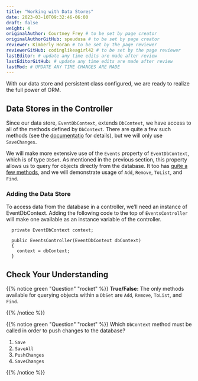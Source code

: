 ```yaml
---
title: "Working with Data Stores"
date: 2023-03-10T09:32:46-06:00
draft: false
weight: 4
originalAuthor: Courtney Frey # to be set by page creator
originalAuthorGitHub: speudusa # to be set by page creator
reviewer: Kimberly Horan # to be set by the page reviewer
reviewerGitHub: codinglikeagirl42 # to be set by the page reviewer
lastEditor: # update any time edits are made after review
lastEditorGitHub: # update any time edits are made after review
lastMod: # UPDATE ANY TIME CHANGES ARE MADE
---
```


With our data store and persistent class configured, we are ready to realize the full power of ORM.

## Data Stores in the Controller


Since our data store, `EventDbContext`, extends `DbContext`, we have access to all of the methods defined by `DbContext`. There are quite a few such methods (see the [documentatio](https://learn.microsoft.com/en-us/dotnet/api/microsoft.entityframeworkcore.dbcontext?view=efcore-6.0#methods) for details), but we will only use `SaveChanges`.

We will make more extensive use of the `Events` property of `EventDbContext`, which is of type `DbSet`. As mentioned in the previous section, this property allows us to query for objects directly from the database. It too has [quite a few methods](https://learn.microsoft.com/en-us/dotnet/api/microsoft.entityframeworkcore.dbset-1?view=efcore-6.0#methods), and we will demonstrate usage of `Add`, `Remove`, `ToList`, and `Find`.

### Adding the Data Store

To access data from the database in a controller, we’ll need an instance of EventDbContext. Adding the following code to the top of `EventsController` will make one available as an instance variable of the controller.

```csharp{linenos=table,hl_lines=[],linenostart=17}
  private EventDbContext context;

  public EventsController(EventDbContext dbContext)
  {
    context = dbContext;
  }
```

## Check Your Understanding

{{% notice green "Question" "rocket" %}}
   **True/False:** The only methods available for querying objects within a `DbSet` are `Add`, `Remove`, `ToList`, and `Find`.

   <!-- ans: False. While these are the only methods introduced in this section, there are many more
 -->
{{% /notice %}}


{{% notice green "Question" "rocket" %}}
   Which `DbContext` method must be called in order to push changes to the database?

   1. `Save`
   1. `SaveAll`
   1. `PushChanges`
   1. `SaveChanges`

   <!-- ans: `SaveChanges` -->

   <!-- ans: False - we have to use a migration to create the table
 -->
{{% /notice %}}